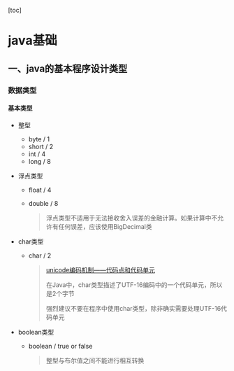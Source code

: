 [toc]

# java基础



## 一、java的基本程序设计类型

### 数据类型

#### 基本类型

- 整型

  - byte / 1
  - short / 2
  - int / 4
  - long / 8

- 浮点类型

  - float / 4

  - double / 8

    > 浮点类型不适用于无法接收舍入误差的金融计算。如果计算中不允许有任何误差，应该使用BigDecimal类

- char类型

  - char / 2

    > [unicode编码机制——代码点和代码单元]()
    >
    > 在Java中，char类型描述了UTF-16编码中的一个代码单元，所以是2个字节
    >
    > 强烈建议不要在程序中使用char类型，除非确实需要处理UTF-16代码单元

- boolean类型

  - boolean / true or false

    > 整型与布尔值之间不能进行相互转换

